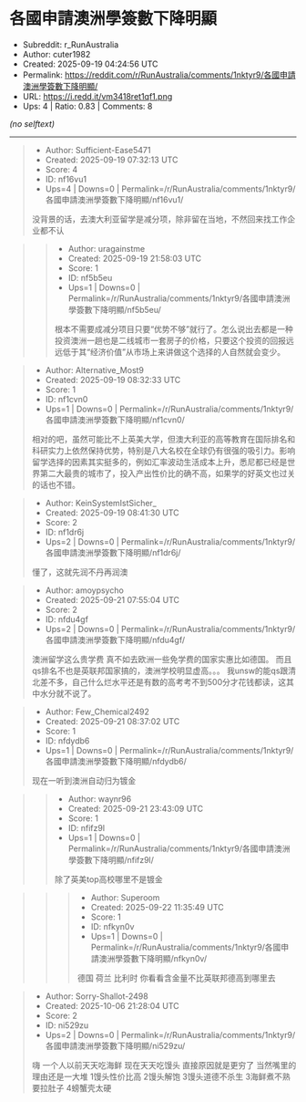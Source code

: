 # 各國申請澳洲學簽數下降明顯

- Subreddit: r_RunAustralia
- Author: cuter1982
- Created: 2025-09-19 04:24:56 UTC
- Permalink: https://reddit.com/r/RunAustralia/comments/1nktyr9/各國申請澳洲學簽數下降明顯/
- URL: https://i.redd.it/vm3418ret1qf1.png
- Ups: 4 | Ratio: 0.83 | Comments: 8

_(no selftext)_

---

> - Author: Sufficient-Ease5471
> - Created: 2025-09-19 07:32:13 UTC
> - Score: 4
> - ID: nf16vu1
> - Ups=4 | Downs=0 | Permalink=/r/RunAustralia/comments/1nktyr9/各國申請澳洲學簽數下降明顯/nf16vu1/
>
> 没背景的话，去澳大利亚留学是减分项，除非留在当地，不然回来找工作企业都不认

>> - Author: uragainstme
>> - Created: 2025-09-19 21:58:03 UTC
>> - Score: 1
>> - ID: nf5b5eu
>> - Ups=1 | Downs=0 | Permalink=/r/RunAustralia/comments/1nktyr9/各國申請澳洲學簽數下降明顯/nf5b5eu/
>>
>> 根本不需要成减分项目只要“优势不够”就行了。怎么说出去都是一种投资澳洲一趟也是二线城市一套房子的价格，只要这个投资的回报远远低于其“经济价值”从市场上来讲做这个选择的人自然就会变少。

> - Author: Alternative_Most9
> - Created: 2025-09-19 08:32:33 UTC
> - Score: 1
> - ID: nf1cvn0
> - Ups=1 | Downs=0 | Permalink=/r/RunAustralia/comments/1nktyr9/各國申請澳洲學簽數下降明顯/nf1cvn0/
>
> 相对的吧，虽然可能比不上英美大学，但澳大利亚的高等教育在国际排名和科研实力上依然保持优势，特别是八大名校在全球仍有很强的吸引力。影响留学选择的因素其实挺多的，例如汇率波动生活成本上升，悉尼都已经是世界第二大最贵的城市了，投入产出性价比的确不高，如果学的好英文也过关的话也不错。

> - Author: KeinSystemIstSicher_
> - Created: 2025-09-19 08:41:30 UTC
> - Score: 2
> - ID: nf1dr6j
> - Ups=2 | Downs=0 | Permalink=/r/RunAustralia/comments/1nktyr9/各國申請澳洲學簽數下降明顯/nf1dr6j/
>
> 懂了，这就先润不丹再润澳

> - Author: amoypsycho
> - Created: 2025-09-21 07:55:04 UTC
> - Score: 2
> - ID: nfdu4gf
> - Ups=2 | Downs=0 | Permalink=/r/RunAustralia/comments/1nktyr9/各國申請澳洲學簽數下降明顯/nfdu4gf/
>
> 澳洲留学这么贵学费 真不如去欧洲一些免学费的国家实惠比如德国。 而且qs排名不也是英联邦国家搞的，澳洲学校明显虚高。。。  我unsw的能qs跟清北差不多，自己什么烂水平还是有数的高考考不到500分才花钱都读，这其中水分就不说了。

> - Author: Few_Chemical2492
> - Created: 2025-09-21 08:37:02 UTC
> - Score: 1
> - ID: nfdydb6
> - Ups=1 | Downs=0 | Permalink=/r/RunAustralia/comments/1nktyr9/各國申請澳洲學簽數下降明顯/nfdydb6/
>
> 现在一听到澳洲自动归为镀金

>> - Author: waynr96
>> - Created: 2025-09-21 23:43:09 UTC
>> - Score: 1
>> - ID: nfifz9l
>> - Ups=1 | Downs=0 | Permalink=/r/RunAustralia/comments/1nktyr9/各國申請澳洲學簽數下降明顯/nfifz9l/
>>
>> 除了英美top高校哪里不是镀金

>>> - Author: Superoom
>>> - Created: 2025-09-22 11:35:49 UTC
>>> - Score: 1
>>> - ID: nfkyn0v
>>> - Ups=1 | Downs=0 | Permalink=/r/RunAustralia/comments/1nktyr9/各國申請澳洲學簽數下降明顯/nfkyn0v/
>>>
>>> 德国 荷兰 比利时 你看看含金量不比英联邦德高到哪里去

> - Author: Sorry-Shallot-2498
> - Created: 2025-10-06 21:28:04 UTC
> - Score: 2
> - ID: ni529zu
> - Ups=2 | Downs=0 | Permalink=/r/RunAustralia/comments/1nktyr9/各國申請澳洲學簽數下降明顯/ni529zu/
>
> 嗨 一个人以前天天吃海鲜 现在天天吃馒头 直接原因就是更穷了
> 当然嘴里的理由还是一大堆
> 1馒头性价比高
> 2馒头解饱
> 3馒头道德不杀生
> 3海鲜煮不熟要拉肚子
> 4螃蟹壳太硬
